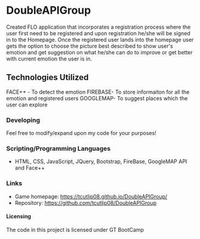 # DoubleAPIGroup

Created FLO application that incorporates a registration process where the user first need to be registered and upon registration he/she will be signed in to the Homepage. Once the registered user lands into the homepage user gets the option to choose the picture best described to show user's emotion and get suggestion on what he/she can do to improve  or get better with current emotion the user is in. 


## Technologies Utilized 

FACE++ - To detect the emotion 
FIREBASE- To store informaiton for all the emotion and registered users
GOOGLEMAP- To suggest places which the user can explore

### Developing

Feel free to modify/expand upon my code for your purposes!


### Scripting/Programming Languages

* HTML, CSS, JavaScript, JQuery, Bootstrap, FireBase, GoogleMAP API and Face++

### Links

- Game homepage: https://tcutlip08.github.io/DoubleAPIGroup/
- Repository: https://github.com/tcutlip08/DoubleAPIGroup

#### Licensing

The code in this project is licensed under GT BootCamp 

